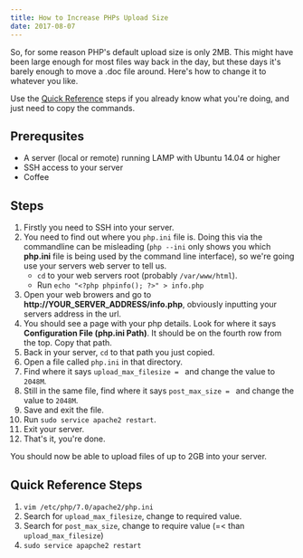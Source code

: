 ```yaml
---
title: How to Increase PHPs Upload Size
date: 2017-08-07
---
```


So, for some reason PHP's default upload size is only 2MB. This might have been large enough for most files way back in the day, but these days it's barely enough to move a .doc file around. Here's how to change it to whatever you like.

Use the [Quick Reference](quick-reference) steps if you already know what you're doing, and just need to copy the commands.

## Prerequsites

- A server (local or remote) running LAMP with Ubuntu 14.04 or higher
- SSH access to your server
- Coffee

## Steps

1. Firstly you need to SSH into your server.
2. You need to find out where you `php.ini` file is. Doing this via the commandline can be misleading (`php --ini` only shows you which **php.ini** file is being used by the command line interface), so we're going use your servers web server to tell us.
   - `cd` to your web servers root (probably `/var/www/html`).
   - Run `echo "<?php phpinfo(); ?>" > info.php`
3. Open your web browers and go to **http://YOUR_SERVER_ADDRESS/info.php**, obviously inputting your servers address in the url.
4. You should see a page with your php details. Look for where it says **Configuration File (php.ini Path)**. It should be on the fourth row from the top. Copy that path.
5. Back in your server, `cd` to that path you just copied.
6. Open a file called `php.ini` in that directory.
7. Find where it says `upload_max_filesize = ` and change the value to `2048M`.
8. Still in the same file, find where it says `post_max_size = ` and change the value to `2048M`.
9. Save and exit the file.
10. Run `sudo service apache2 restart`.
11. Exit your server.
12. That's it, you're done.

You should now be able to upload files of up to 2GB into your server.

## Quick Reference Steps

1. `vim /etc/php/7.0/apache2/php.ini`
2. Search for `upload_max_filesize`, change to required value.
3. Search for `post_max_size`, change to require value (=< than `upload_max_filesize`)
4. `sudo service apapche2 restart`

